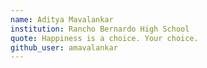 ```yaml
---
name: Aditya Mavalankar
institution: Rancho Bernardo High School
quote: Happiness is a choice. Your choice.
github_user: amavalankar
---
```

